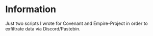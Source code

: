 # Information

Just two scripts I wrote for Covenant and Empire-Project in order to exfiltrate data via Discord/Pastebin.
